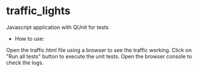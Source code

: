 # traffic_lights
Javascript application with QUnit for tests


- How to use:

Open the traffic.html file using a browser to see the traffic working.
Click on "Run all tests" button to execute the unit tests.
Open the browser console to check the logs.
